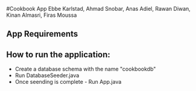 #Cookbook App 
Ebbe Karlstad, Ahmad Snobar, Anas Adiel, Rawan Diwan, Kinan Almasri, Firas Moussa

## App Requirements


## How to run the application:
- Create a database schema with the name "cookbookdb"
- Run DatabaseSeeder.java
- Once seending is complete - Run App.java
